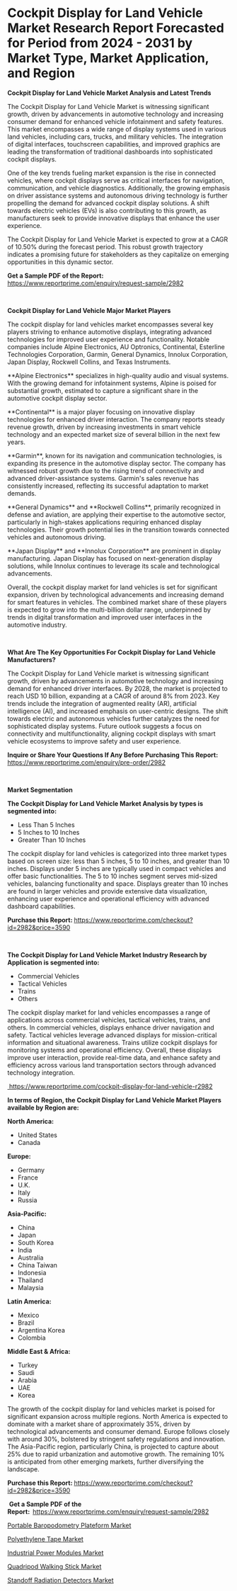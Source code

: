 <p><h1>Cockpit Display for Land Vehicle Market Research Report Forecasted for Period from 2024 -  2031 by Market Type, Market Application, and Region</h1></p><p><strong>Cockpit Display for Land Vehicle Market Analysis and Latest Trends</strong></p>
<p><p>The Cockpit Display for Land Vehicle Market is witnessing significant growth, driven by advancements in automotive technology and increasing consumer demand for enhanced vehicle infotainment and safety features. This market encompasses a wide range of display systems used in various land vehicles, including cars, trucks, and military vehicles. The integration of digital interfaces, touchscreen capabilities, and improved graphics are leading the transformation of traditional dashboards into sophisticated cockpit displays. </p><p>One of the key trends fueling market expansion is the rise in connected vehicles, where cockpit displays serve as critical interfaces for navigation, communication, and vehicle diagnostics. Additionally, the growing emphasis on driver assistance systems and autonomous driving technology is further propelling the demand for advanced cockpit display solutions. A shift towards electric vehicles (EVs) is also contributing to this growth, as manufacturers seek to provide innovative displays that enhance the user experience. </p><p>The Cockpit Display for Land Vehicle Market is expected to grow at a CAGR of 10.50% during the forecast period. This robust growth trajectory indicates a promising future for stakeholders as they capitalize on emerging opportunities in this dynamic sector.</p></p>
<p><strong>Get a Sample PDF of the Report:&nbsp;</strong> <a href="https://www.reportprime.com/enquiry/request-sample/2982">https://www.reportprime.com/enquiry/request-sample/2982</a></p>
<p>&nbsp;</p>
<p><strong>Cockpit Display for Land Vehicle Major Market Players</strong></p>
<p><p>The cockpit display for land vehicles market encompasses several key players striving to enhance automotive displays, integrating advanced technologies for improved user experience and functionality. Notable companies include Alpine Electronics, AU Optronics, Continental, Esterline Technologies Corporation, Garmin, General Dynamics, Innolux Corporation, Japan Display, Rockwell Collins, and Texas Instruments.</p><p>**Alpine Electronics** specializes in high-quality audio and visual systems. With the growing demand for infotainment systems, Alpine is poised for substantial growth, estimated to capture a significant share in the automotive cockpit display sector.</p><p>**Continental** is a major player focusing on innovative display technologies for enhanced driver interaction. The company reports steady revenue growth, driven by increasing investments in smart vehicle technology and an expected market size of several billion in the next few years.</p><p>**Garmin**, known for its navigation and communication technologies, is expanding its presence in the automotive display sector. The company has witnessed robust growth due to the rising trend of connectivity and advanced driver-assistance systems. Garmin's sales revenue has consistently increased, reflecting its successful adaptation to market demands.</p><p>**General Dynamics** and **Rockwell Collins**, primarily recognized in defense and aviation, are applying their expertise to the automotive sector, particularly in high-stakes applications requiring enhanced display technologies. Their growth potential lies in the transition towards connected vehicles and autonomous driving.</p><p>**Japan Display** and **Innolux Corporation** are prominent in display manufacturing. Japan Display has focused on next-generation display solutions, while Innolux continues to leverage its scale and technological advancements.</p><p>Overall, the cockpit display market for land vehicles is set for significant expansion, driven by technological advancements and increasing demand for smart features in vehicles. The combined market share of these players is expected to grow into the multi-billion dollar range, underpinned by trends in digital transformation and improved user interfaces in the automotive industry.</p></p>
<p>&nbsp;</p>
<p><strong>What Are The Key Opportunities For Cockpit Display for Land Vehicle Manufacturers?</strong></p>
<p><p>The Cockpit Display for Land Vehicle market is witnessing significant growth, driven by advancements in automotive technology and increasing demand for enhanced driver interfaces. By 2028, the market is projected to reach USD 10 billion, expanding at a CAGR of around 8% from 2023. Key trends include the integration of augmented reality (AR), artificial intelligence (AI), and increased emphasis on user-centric designs. The shift towards electric and autonomous vehicles further catalyzes the need for sophisticated display systems. Future outlook suggests a focus on connectivity and multifunctionality, aligning cockpit displays with smart vehicle ecosystems to improve safety and user experience.</p></p>
<p><strong>Inquire or Share Your Questions If Any Before Purchasing This Report:</strong> <a href="https://www.reportprime.com/enquiry/pre-order/2982">https://www.reportprime.com/enquiry/pre-order/2982</a></p>
<p>&nbsp;</p>
<p><strong>Market Segmentation</strong></p>
<p><strong>The Cockpit Display for Land Vehicle Market Analysis by types is segmented into:</strong></p>
<p><ul><li>Less Than 5 Inches</li><li>5 Inches to 10 Inches</li><li>Greater Than 10 Inches</li></ul></p>
<p><p>The cockpit display for land vehicles is categorized into three market types based on screen size: less than 5 inches, 5 to 10 inches, and greater than 10 inches. Displays under 5 inches are typically used in compact vehicles and offer basic functionalities. The 5 to 10 inches segment serves mid-sized vehicles, balancing functionality and space. Displays greater than 10 inches are found in larger vehicles and provide extensive data visualization, enhancing user experience and operational efficiency with advanced dashboard capabilities.</p></p>
<p><strong>Purchase this Report:&nbsp;</strong><a href="https://www.reportprime.com/checkout?id=2982&price=3590">https://www.reportprime.com/checkout?id=2982&price=3590</a></p>
<p>&nbsp;</p>
<p><strong>The Cockpit Display for Land Vehicle Market Industry Research by Application is segmented into:</strong></p>
<p><ul><li>Commercial Vehicles</li><li>Tactical Vehicles</li><li>Trains</li><li>Others</li></ul></p>
<p><p>The cockpit display market for land vehicles encompasses a range of applications across commercial vehicles, tactical vehicles, trains, and others. In commercial vehicles, displays enhance driver navigation and safety. Tactical vehicles leverage advanced displays for mission-critical information and situational awareness. Trains utilize cockpit displays for monitoring systems and operational efficiency. Overall, these displays improve user interaction, provide real-time data, and enhance safety and efficiency across various land transportation sectors through advanced technology integration.</p></p>
<p><a href="https://www.reportprime.com/cockpit-display-for-land-vehicle-r2982">&nbsp;https://www.reportprime.com/cockpit-display-for-land-vehicle-r2982</a></p>
<p><strong>In terms of Region, the Cockpit Display for Land Vehicle Market Players available by Region are:</strong></p>
<p>
    <p> <strong> North America: </strong>
        <ul>
            <li>United States</li>
            <li>Canada</li>
        </ul>
        </p> 
    <p> <strong> Europe: </strong>
        <ul>
            <li>Germany</li>
            <li>France</li>
            <li>U.K.</li>
            <li>Italy</li>
            <li>Russia</li>
        </ul>
        </p> 
    <p> <strong> Asia-Pacific: </strong>
        <ul>
            <li>China</li>
            <li>Japan</li>
            <li>South Korea</li>
            <li>India</li>
            <li>Australia</li>
            <li>China Taiwan</li>
            <li>Indonesia</li>
            <li>Thailand</li>
            <li>Malaysia</li>
        </ul>
        </p> 
    <p> <strong> Latin America: </strong>
        <ul>
            <li>Mexico</li>
            <li>Brazil</li>
            <li>Argentina Korea</li>
            <li>Colombia</li>
        </ul>
        </p> 
    <p> <strong> Middle East & Africa: </strong>
        <ul>
            <li>Turkey</li>
            <li>Saudi</li>
            <li>Arabia</li>
            <li>UAE</li>
            <li>Korea</li>
        </ul>
    </p>
    </p>
<p><p>The growth of the cockpit display for land vehicles market is poised for significant expansion across multiple regions. North America is expected to dominate with a market share of approximately 35%, driven by technological advancements and consumer demand. Europe follows closely with around 30%, bolstered by stringent safety regulations and innovation. The Asia-Pacific region, particularly China, is projected to capture about 25% due to rapid urbanization and automotive growth. The remaining 10% is anticipated from other emerging markets, further diversifying the landscape.</p></p>
<p><strong>Purchase this Report: </strong><a href="https://www.reportprime.com/checkout?id=2982&price=3590">https://www.reportprime.com/checkout?id=2982&price=3590</a></p>
<p>&nbsp;<strong>Get a Sample PDF of the Report:&nbsp;&nbsp;</strong><a href="https://www.reportprime.com/enquiry/request-sample/2982">https://www.reportprime.com/enquiry/request-sample/2982</a></p>
<p><strong></strong></p>
<p><p><a href="https://issuu.com/reportprime-2/docs/portable-baropodometry-plateform-ma_26469cebbeba4a">Portable Baropodometry Plateform Market</a></p><p><a href="https://www.linkedin.com/pulse/polyethylene-tape-market-size-share-competitive-landscape-tjbte?trackingId=NdfqIviyTh6y6O6Q0R3Vyg%3D%3D">Polyethylene Tape Market</a></p><p><a href="https://github.com/RunaHaque64/Market-Research-Report-List-1/blob/main/industrial-power-modules-market.md">Industrial Power Modules Market</a></p><p><a href="https://issuu.com/reportprime-2/docs/quadripod-walking-stick-market-size_c3230bd6b9cff2">Quadripod Walking Stick Market</a></p><p><a href="https://github.com/mauripalmi/Market-Research-Report-List-5/blob/main/standoff-radiation-detectors-market.md">Standoff Radiation Detectors Market</a></p></p>